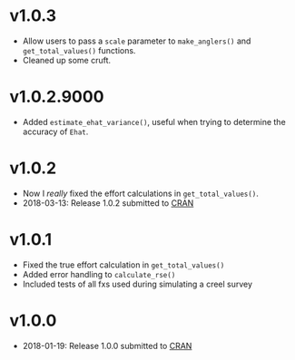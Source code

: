 
# v1.0.3

* Allow users to pass a `scale` parameter to `make_anglers()` and `get_total_values()` functions.
* Cleaned up some cruft.

# v1.0.2.9000

* Added `estimate_ehat_variance()`, useful when trying to determine the accuracy of `Ehat`.

# v1.0.2

* Now I *really* fixed the effort calculations in `get_total_values()`.
* 2018-03-13: Release 1.0.2 submitted to [CRAN](https://cran.r-project.org/package=AnglerCreelSurveySimulation)

# v1.0.1

* Fixed the true effort calculation in `get_total_values()`
* Added error handling to `calculate_rse()`
* Included tests of all fxs used during simulating a creel survey

# v1.0.0

* 2018-01-19: Release 1.0.0 submitted to [CRAN](https://cran.r-project.org/)
